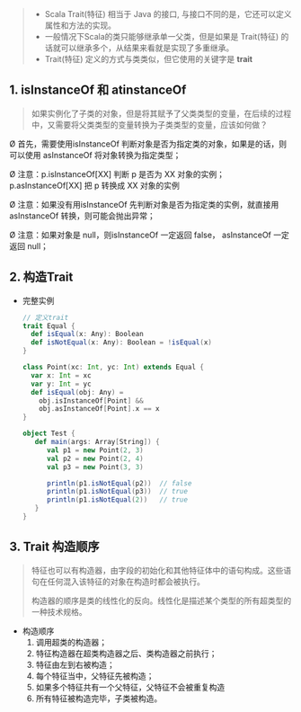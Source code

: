 > - Scala Trait(特征) 相当于 Java 的接口, 与接口不同的是，它还可以定义属性和方法的实现。
> - 一般情况下Scala的类只能够继承单一父类，但是如果是 Trait(特征) 的话就可以继承多个，从结果来看就是实现了多重继承。
> - Trait(特征) 定义的方式与类类似，但它使用的关键字是 **trait**

## 1. isInstanceOf 和 atinstanceOf

> 如果实例化了子类的对象，但是将其赋予了父类类型的变量，在后续的过程中，又需要将父类类型的变量转换为子类类型的变量，应该如何做？

Ø  首先，需要使用isInstanceOf 判断对象是否为指定类的对象，如果是的话，则可以使用 asInstanceOf 将对象转换为指定类型；

Ø  注意：p.isInstanceOf[XX] 判断 p 是否为 XX 对象的实例；p.asInstanceOf[XX] 把 p 转换成 XX 对象的实例

Ø  注意：如果没有用isInstanceOf 先判断对象是否为指定类的实例，就直接用 asInstanceOf 转换，则可能会抛出异常；

Ø  注意：如果对象是 null，则isInstanceOf 一定返回 false， asInstanceOf 一定返回 null；



## 2. 构造Trait

- 完整实例

  ```scala
  // 定义trait
  trait Equal {
    def isEqual(x: Any): Boolean
    def isNotEqual(x: Any): Boolean = !isEqual(x)
  }
  
  class Point(xc: Int, yc: Int) extends Equal {
    var x: Int = xc
    var y: Int = yc
    def isEqual(obj: Any) =
      obj.isInstanceOf[Point] &&
      obj.asInstanceOf[Point].x == x
  }
  
  object Test {
     def main(args: Array[String]) {
        val p1 = new Point(2, 3)
        val p2 = new Point(2, 4)
        val p3 = new Point(3, 3)
  
        println(p1.isNotEqual(p2))  // false
        println(p1.isNotEqual(p3))  // true
        println(p1.isNotEqual(2))   // true
     }
  }
  ```

  

## 3. Trait 构造顺序

> 特征也可以有构造器，由字段的初始化和其他特征体中的语句构成。这些语句在任何混入该特征的对象在构造时都会被执行。
>
> 构造器的顺序是类的线性化的反向。线性化是描述某个类型的所有超类型的一种技术规格。

- 构造顺序
  1. 调用超类的构造器；
  2. 特征构造器在超类构造器之后、类构造器之前执行；
  3. 特征由左到右被构造；
  4. 每个特征当中，父特征先被构造；
  5. 如果多个特征共有一个父特征，父特征不会被重复构造
  6. 所有特征被构造完毕，子类被构造。